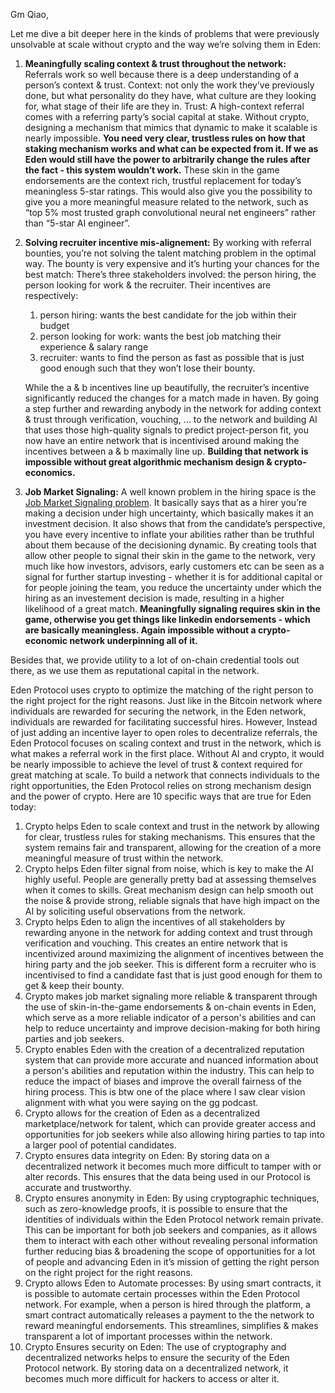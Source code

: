 Gm Qiao,

  

Let me dive a bit deeper here in the kinds of problems that were previously unsolvable at scale without crypto and the way we’re solving them in Eden:

  

1. **Meaningfully scaling context & trust throughout the network:** Referrals work so well because there is a deep understanding of a person’s context & trust. Context: not only the work they’ve previously done, but what personality do they have, what culture are they looking for, what stage of their life are they in. Trust: A high-context referral comes with a referring party’s social capital at stake. Without crypto, designing a mechanism that mimics that dynamic to make it scalable is nearly impossible. **You need very clear, trustless rules on how that staking mechanism works and what can be expected from it. If we as Eden would still have the power to arbitrarily change the rules after the fact - this system wouldn’t work.** These skin in the game endorsements are the context rich, trustful replacement for today’s meaningless 5-star ratings. This would also give you the possibility to give you a more meaningful measure related to the network, such as “top 5% most trusted graph convolutional neural net engineers” rather than “5-star AI engineer”.
2. **Solving recruiter incentive mis-alignement:** By working with referral bounties, you’re not solving the talent matching problem in the optimal way. The bounty is very expensive and it’s hurting your chances for the best match: There’s three stakeholders involved: the person hiring, the person looking for work & the recruiter. Their incentives are respectively:
    
    1. person hiring: wants the best candidate for the job within their budget
    2. person looking for work: wants the best job matching their experience & salary range
    3. recruiter: wants to find the person as fast as possible that is just good enough such that they won’t lose their bounty.
    
    While the a & b incentives line up beautifully, the recruiter’s incentive significantly reduced the changes for a match made in haven. By going a step further and rewarding anybody in the network for adding context & trust through verification, vouching, … to the network and building AI that uses those high-quality signals to predict project-person fit, you now have an entire network that is incentivised around making the incentives between a & b maximally line up. **Building that network is impossible without great algorithmic mechanism design & crypto-economics.**
    
3. **Job Market Signaling:** A well known problem in the hiring space is the [Job Market Signaling problem](https://www.jstor.org/stable/1882010). It basically says that as a hirer you’re making a decision under high uncertainty, which basically makes it an investment decision. It also shows that from the candidate’s perspective, you have every incentive to inflate your abilities rather than be truthful about them because of the decisioning dynamic. By creating tools that allow other people to signal their skin in the game to the network, very much like how investors, advisors, early customers etc can be seen as a signal for further startup investing - whether it is for additional capital or for people joining the team, you reduce the uncertainty under which the hiring as an investement decision is made, resulting in a higher likelihood of a great match. **Meaningfully signaling requires skin in the game, otherwise you get things like linkedin endorsements - which are basically meaningless. Again impossible without a crypto-economic network underpinning all of it.**

  

Besides that, we provide utility to a lot of on-chain credential tools out there, as we use them as reputational capital in the network.

  

  

Eden Protocol uses crypto to optimize the matching of the right person to the right project for the right reasons. Just like in the Bitcoin network where individuals are rewarded for securing the network, in the Eden network, individuals are rewarded for facilitating successful hires. However, Instead of just adding an incentive layer to open roles to decentralize referrals, the Eden Protocol focuses on scaling context and trust in the network, which is what makes a referral work in the first place. Without AI and crypto, it would be nearly impossible to achieve the level of trust & context required for great matching at scale. To build a network that connects individuals to the right opportunities, the Eden Protocol relies on strong mechanism design and the power of crypto. Here are 10 specific ways that are true for Eden today:

  

1. Crypto helps Eden to scale context and trust in the network by allowing for clear, trustless rules for staking mechanisms. This ensures that the system remains fair and transparent, allowing for the creation of a more meaningful measure of trust within the network.
2. Crypto helps Eden filter signal from noise, which is key to make the AI highly useful. People are generally pretty bad at assessing themselves when it comes to skills. Great mechanism design can help smooth out the noise & provide strong, reliable signals that have high impact on the AI by soliciting useful observations from the network.
3. Crypto helps Eden to align the incentives of all stakeholders by rewarding anyone in the network for adding context and trust through verification and vouching. This creates an entire network that is incentivized around maximizing the alignment of incentives between the hiring party and the job seeker. This is different form a recruiter who is incentivised to find a candidate fast that is just good enough for them to get & keep their bounty.
4. Crypto makes job market signaling more reliable & transparent through the use of skin-in-the-game endorsements & on-chain events in Eden, which serve as a more reliable indicator of a person's abilities and can help to reduce uncertainty and improve decision-making for both hiring parties and job seekers.
5. Crypto enables Eden with the creation of a decentralized reputation system that can provide more accurate and nuanced information about a person's abilities and reputation within the industry. This can help to reduce the impact of biases and improve the overall fairness of the hiring process. This is btw one of the place where I saw clear vision alignment with what you were saying on the gg podcast.
6. Crypto allows for the creation of Eden as a decentralized marketplace/network for talent, which can provide greater access and opportunities for job seekers while also allowing hiring parties to tap into a larger pool of potential candidates.
7. Crypto ensures data integrity on Eden: By storing data on a decentralized network it becomes much more difficult to tamper with or alter records. This ensures that the data being used in our Protocol is accurate and trustworthy.
8. Crypto ensures anonymity in Eden: By using cryptographic techniques, such as zero-knowledge proofs, it is possible to ensure that the identities of individuals within the Eden Protocol network remain private. This can be important for both job seekers and companies, as it allows them to interact with each other without revealing personal information further reducing bias & broadening the scope of opportunities for a lot of people and advancing Eden in it’s mission of getting the right person on the right project for the right reasons.
9. Crypto allows Eden to Automate processes: By using smart contracts, it is possible to automate certain processes within the Eden Protocol network. For example, when a person is hired through the platform, a smart contract automatically releases a payment to the the network to reward meaningful endorsements. This streamlines, simplifies & makes transparent a lot of important processes within the network.
10. Crypto Ensures security on Eden: The use of cryptography and decentralized networks helps to ensure the security of the Eden Protocol network. By storing data on a decentralized network, it becomes much more difficult for hackers to access or alter it.